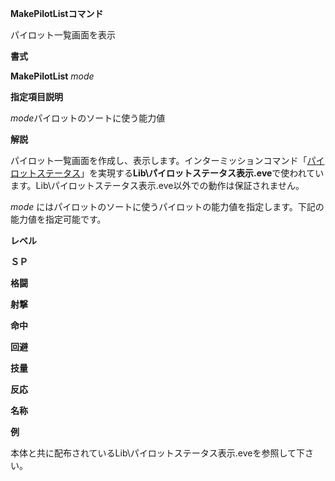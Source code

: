**MakePilotListコマンド**

パイロット一覧画面を表示

**書式**

**MakePilotList** *mode*

**指定項目説明**

*mode*パイロットのソートに使う能力値

**解説**

パイロット一覧画面を作成し、表示します。インターミッションコマンド「[パイロットステータス](パイロットステータス.md)」を実現する**Lib\パイロットステータス表示.eve**で使われています。Lib\パイロットステータス表示.eve以外での動作は保証されません。

*mode* にはパイロットのソートに使うパイロットの能力値を指定します。下記の能力値を指定可能です。

**レベル**

**ＳＰ**

**格闘**

**射撃**

**命中**

**回避**

**技量**

**反応**

**名称**

**例**

本体と共に配布されているLib\パイロットステータス表示.eveを参照して下さい。
